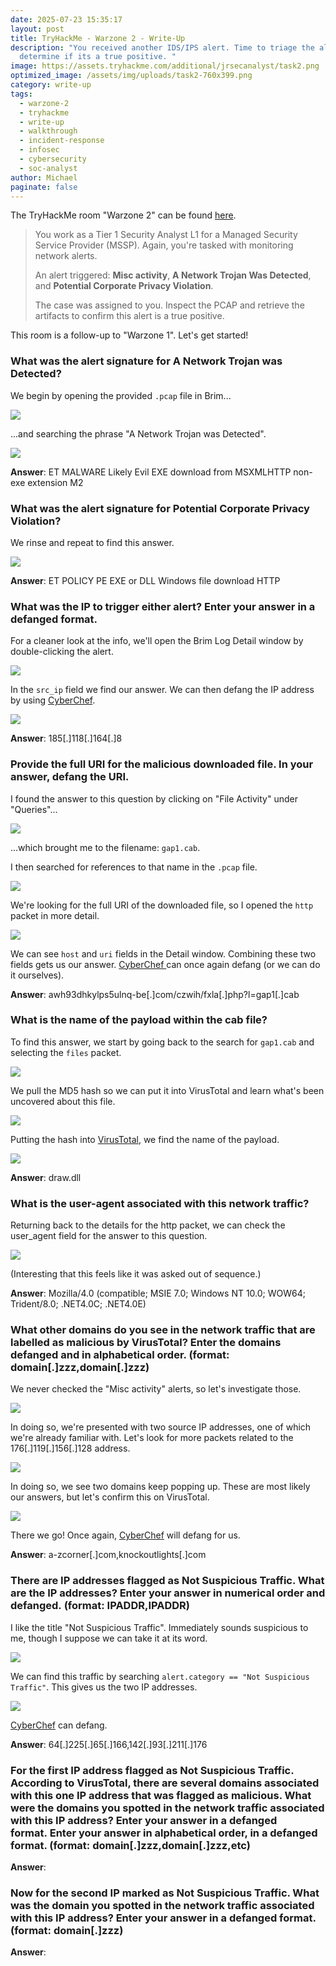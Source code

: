 ```yaml
---
date: 2025-07-23 15:35:17
layout: post
title: TryHackMe - Warzone 2 - Write-Up
description: "You received another IDS/IPS alert. Time to triage the alert to
  determine if its a true positive. "
image: https://assets.tryhackme.com/additional/jrsecanalyst/task2.png
optimized_image: /assets/img/uploads/task2-760x399.png
category: write-up
tags:
  - warzone-2
  - tryhackme
  - write-up
  - walkthrough
  - incident-response
  - infosec
  - cybersecurity
  - soc-analyst
author: Michael
paginate: false
---
```

The TryHackMe room "Warzone 2" can be found [here](https://tryhackme.com/room/warzonetwo).

> You work as a Tier 1 Security Analyst L1 for a Managed Security Service Provider (MSSP). Again, you're tasked with monitoring network alerts.
>
> An alert triggered: **Misc activity**, **A Network Trojan Was Detected**, and **Potential Corporate Privacy Violation**. 
>
> The case was assigned to you. Inspect the PCAP and retrieve the artifacts to confirm this alert is a true positive.

This room is a follow-up to "Warzone 1".  Let's get started!

### What was the alert signature for **A Network Trojan was Detected**?

We begin by opening the provided `.pcap` file in Brim...

![](/assets/img/uploads/brim.png)

...and searching the phrase "A Network Trojan was Detected".

![](/assets/img/uploads/a-network-trojan-was-detected.png)

**Answer**: ET MALWARE Likely Evil EXE download from MSXMLHTTP non-exe extension M2

### What was the alert signature for **Potential Corporate Privacy Violation**?

We rinse and repeat to find this answer.

![](/assets/img/uploads/potential-corporate-privacy-violation.png)

**Answer**: ET POLICY PE EXE or DLL Windows file download HTTP

### What was the IP to trigger either alert? Enter your answer in a **defanged** format.

For a cleaner look at the info, we'll open the Brim Log Detail window by double-clicking the alert.

![](/assets/img/uploads/src_ip-warzone-2.png)

In the `src_ip` field we find our answer.  We can then defang the IP address by using [CyberChef](https://gchq.github.io/CyberChef/#recipe=Defang_IP_Addresses()&input=MTg1LjExOC4xNjQuOA).

![](/assets/img/uploads/defanged-ip-warzone-2.png)

**Answer**: 185\[.]118\[.]164\[.]8

### Provide the full URI for the malicious downloaded file. In your answer, **defang** the URI.

I found the answer to this question by clicking on "File Activity" under "Queries"...

![](/assets/img/uploads/file-activity-warzone-2.png)

...which brought me to the filename: `gap1.cab`.

I then searched for references to that name in the `.pcap` file.

![](/assets/img/uploads/search-gap1.cab.png)

We're looking for the full URI of the downloaded file, so I opened the `http` packet in more detail.

![](/assets/img/uploads/host-and-uri-warzone-2.png)

We can see `host` and `uri` fields in the Detail window.  Combining these two fields gets us our answer.  [CyberChef ](https://gchq.github.io/CyberChef/#recipe=Defang_URL(true,true,true,'Valid%20domains%20and%20full%20URLs')&input=YXdoOTNkaGt5bHBzNXVsbnEtYmUuY29tL2N6d2loL2Z4bGEucGhwP2w9Z2FwMS5jYWI)can once again defang (or we can do it ourselves).

**Answer**: awh93dhkylps5ulnq-be\[.]com/czwih/fxla\[.]php?l=gap1\[.]cab

### What is the name of the payload within the cab file?

To find this answer, we start by going back to the search for `gap1.cab` and selecting the `files` packet.

![](/assets/img/uploads/search-gap1.cab-2.png)

We pull the MD5 hash so we can put it into VirusTotal and learn what's been uncovered about this file.

![](/assets/img/uploads/md5-hash-warzone-2.png)

Putting the hash into [VirusTotal](https://www.virustotal.com/gui/file/3769a84dbe7ba74ad7b0b355a864483d3562888a67806082ff094a56ce73bf7e/details), we find the name of the payload.

![](/assets/img/uploads/virustotal-draw.dll-warzone-2.png)

**Answer**: draw.dll

### What is the user-agent associated with this network traffic?

Returning back to the details for the http packet, we can check the user_agent field for the answer to this question.

![](/assets/img/uploads/user_agent-warzone-2.png)

(Interesting that this feels like it was asked out of sequence.)

**Answer**: Mozilla/4.0 (compatible; MSIE 7.0; Windows NT 10.0; WOW64; Trident/8.0; .NET4.0C; .NET4.0E)

### What other domains do you see in the network traffic that are labelled as malicious by VirusTotal? Enter the domains **defanged** and in alphabetical order. (**format: domain\[.]zzz,domain\[.]zzz**)

We never checked the "Misc activity" alerts, so let's investigate those.

![](/assets/img/uploads/misc-activity-warzone-2.png)

In doing so, we're presented with two source IP addresses, one of which we're already familiar with.  Let's look for more packets related to the 176\[.]119\[.]156\[.]128 address.

![](/assets/img/uploads/domains-brim-warzone-2.png)

In doing so, we see two domains keep popping up.  These are most likely our answers, but let's confirm this on VirusTotal.

![](/assets/img/uploads/domains-virus-total-warzone-2.png)

There we go!  Once again, [CyberChef](https://gchq.github.io/CyberChef/#recipe=Defang_URL(true,true,true,'Valid%20domains%20and%20full%20URLs')&input=YS16Y29ybmVyLmNvbSxrbm9ja291dGxpZ2h0cy5jb20) will defang for us.

**Answer**: a-zcorner\[.]com,knockoutlights\[.]com

### There are IP addresses flagged as **Not Suspicious Traffic**. What are the IP addresses? Enter your answer in numerical order and **defanged**. (format: IPADDR,IPADDR)

I like the title "Not Suspicious Traffic".  Immediately sounds suspicious to me, though I suppose we can take it at its word.

![](https://allears.net/wp-content/uploads/2020/12/dont-be-suspicious-parks-and-rec-gif.gif)

We can find this traffic by searching `alert.category == "Not Suspicious Traffic"`[](https://gchq.github.io/CyberChef/#recipe=Defang_IP_Addresses()&input=NjQuMjI1LjY1LjE2NiwxNDIuOTMuMjExLjE3Ng).  This gives us the two IP addresses.

![](/assets/img/uploads/not-suspicious-traffic-warzone-2.png)

[CyberChef](https://gchq.github.io/CyberChef/#recipe=Defang_IP_Addresses()&input=NjQuMjI1LjY1LjE2NiwxNDIuOTMuMjExLjE3Ng) can defang.

**Answer**: 64\[.]225\[.]65\[.]166,142\[.]93\[.]211\[.]176

### For the first IP address flagged as Not Suspicious Traffic. According to VirusTotal, there are several domains associated with this one IP address that was flagged as malicious. What were the domains you spotted in the network traffic associated with this IP address? Enter your answer in a **defanged** format. Enter your answer in alphabetical order, in a defanged format. (**format: domain\[.]zzz,domain\[.]zzz,etc**)

**Answer**:

### Now for the second IP marked as Not Suspicious Traffic. What was the domain you spotted in the network traffic associated with this IP address? Enter your answer in a **defanged** format. (format: domain\[.]zzz)

**Answer**: